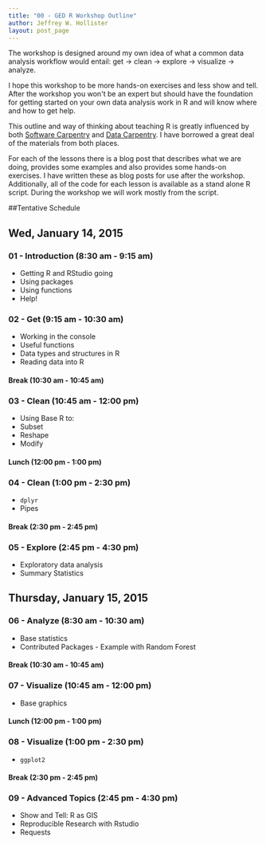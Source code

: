 ```yaml
---
title: "00 - GED R Workshop Outline"
author: Jeffrey W. Hollister
layout: post_page
---
```


The workshop is designed around my own idea of what a common data analysis workflow would entail: get -> clean -> explore -> visualize -> analyze.  

I hope this workshop to be more hands-on exercises and less show and tell.  After the workshop you won't be an expert but should have the foundation for getting started on your own data analysis work in R and will know where and how to get help. 

This outline and way of thinking about teaching R is greatly influenced by both [Software Carpentry](software-carpentry.org) and [Data Carpentry](http://datacarpentry.org/).  I have borrowed a great deal of the materials from both places.

For each of the lessons there is a blog post that describes what we are doing, provides some examples and also provides some hands-on exercises.  I have written these as blog posts for use after the workshop.  Additionally, all of the code for each lesson is available as a stand alone R script.  During the workshop we will work mostly from the script.  

##Tentative Schedule

## Wed, January 14, 2015

### 01 - Introduction (8:30 am - 9:15 am)
- Getting R and RStudio going
- Using packages
- Using functions
- Help!


### 02 - Get (9:15 am - 10:30 am)
- Working in the console
- Useful functions
- Data types and structures in R
- Reading data into R

#### Break (10:30 am - 10:45 am)


### 03 - Clean (10:45 am - 12:00 pm)
- Using Base R to: 
 - Subset
 - Reshape
 - Modify


#### Lunch (12:00 pm - 1:00 pm)


### 04 - Clean (1:00 pm - 2:30 pm)
- `dplyr`  
- Pipes


#### Break (2:30 pm - 2:45 pm)


### 05 - Explore (2:45 pm - 4:30 pm)
- Exploratory data analysis
- Summary Statistics


## Thursday, January 15, 2015


### 06 - Analyze (8:30 am - 10:30 am)
- Base statistics
- Contributed Packages - Example with Random Forest


#### Break (10:30 am - 10:45 am)


### 07 - Visualize (10:45 am - 12:00 pm)
- Base graphics


#### Lunch (12:00 pm - 1:00 pm)


### 08 - Visualize (1:00 pm - 2:30 pm)
- `ggplot2`


#### Break (2:30 pm - 2:45 pm)


### 09 - Advanced Topics (2:45 pm - 4:30 pm)
- Show and Tell: R as GIS
- Reproducible Research with Rstudio
- Requests
 
 
